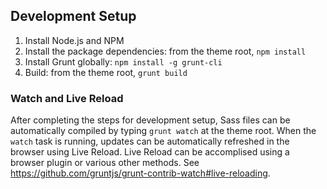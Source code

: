 ## Development Setup

1. Install Node.js and NPM
1. Install the package dependencies: from the theme root, `npm install`
1. Install Grunt globally: `npm install -g grunt-cli`
1. Build: from the theme root, `grunt build`

### Watch and Live Reload

After completing the steps for development setup, Sass files can be automatically compiled by typing `grunt watch` at the theme root.  When the `watch` task is running, updates can be automatically refreshed in the browser using Live Reload.  Live Reload can be accomplised using a browser plugin or various other methods.  See https://github.com/gruntjs/grunt-contrib-watch#live-reloading.